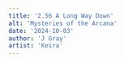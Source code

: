 ```yaml
---
title: '2.56 A Long Way Down'
alt: 'Mysteries of the Arcana'
date: '2024-10-03'
author: 'J Gray'
artist: 'Keira'
---
```

